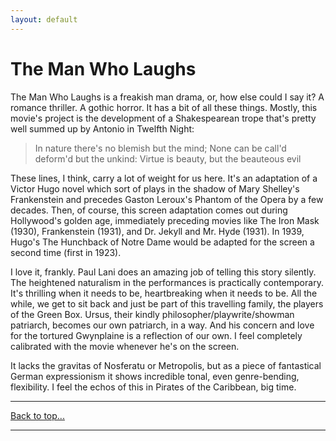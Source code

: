 ```yaml
---
layout: default
---
```

# The Man Who Laughs

The Man Who Laughs is a freakish man drama, or, how else could I say it? A romance thriller. A gothic horror. It has a bit of all these things. Mostly, this movie's project is the development of a Shakespearean trope that's pretty well summed up by Antonio in Twelfth Night:

>In nature there's no blemish but the mind;
None can be call'd deform'd but the unkind:
Virtue is beauty, but the beauteous evil

These lines, I think, carry a lot of weight for us here. It's an adaptation of a Victor Hugo novel which sort of plays in the shadow of Mary Shelley's Frankenstein and precedes Gaston Leroux's Phantom of the Opera by a few decades. Then, of course, this screen adaptation comes out during Hollywood's golden age, immediately preceding movies like The Iron Mask (1930), Frankenstein (1931), and Dr. Jekyll and Mr. Hyde (1931). In 1939, Hugo's The Hunchback of Notre Dame would be adapted for the screen a second time (first in 1923).

I love it, frankly. Paul Lani does an amazing job of telling this story silently. The heightened naturalism in the performances is practically contemporary. It's thrilling when it needs to be, heartbreaking when it needs to be. All the while, we get to sit back and just be part of this travelling family, the players of the Green Box. Ursus, their kindly philosopher/playwrite/showman patriarch, becomes our own patriarch, in a way. And his concern and love for the tortured Gwynplaine is a reflection of our own. I feel completely calibrated with the movie whenever he's on the screen.

It lacks the gravitas of Nosferatu or Metropolis, but as a piece of fantastical German expressionism it shows incredible tonal, even genre-bending, flexibility. I feel the echos of this in Pirates of the Caribbean, big time.

* * *
[Back to top...](fc.html)
* * *
